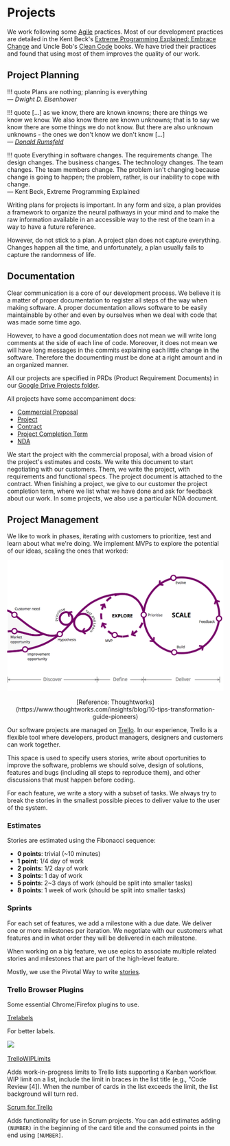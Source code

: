 # Projects

We work following some [Agile](http://agilemanifesto.org) practices. Most of our
development practices are detailed in the Kent Beck's
[Extreme Programming Explained: Embrace Change](https://www.goodreads.com/book/show/67833.Extreme_Programming_Explained) and Uncle Bob's [Clean Code](https://www.goodreads.com/book/show/3735293-clean-code)
books. We have tried their practices and found that using most of them improves
the quality of our work.

## Project Planning

!!! quote
    Plans are nothing; planning is everything
    <br>— *Dwight D. Eisenhower*

!!! quote
    [...] as we know, there are known knowns; there are things we know we know. We also know there are known unknowns; that is to say we know there are some things we do not know. But there are also unknown unknowns - the ones we don't know we don't know [...]
    <br>— *[Donald Rumsfeld](https://www.wikiwand.com/en/There_are_known_knowns)*

!!! quote
    Everything in software changes. The requirements change. The design changes. The business changes. The technology changes. The team changes. The team members change. The problem isn't changing because change is going to happen; the problem, rather, is our inability to cope with change.
    <br>— Kent Beck, Extreme Programming Explained

Writing plans for projects is important. In any form and size, a plan provides a
framework to organize the neural pathways in your mind and to make the raw
information available in an accessible way to the rest of the team in a way to
have a future reference.

However, do not stick to a plan. A project plan does not capture everything.
Changes happen all the time, and unfortunately, a plan usually fails to capture
the randomness of life.

## Documentation

Clear communication is a core of our development process. We believe it is a
matter of proper documentation to register all steps of the way when making
software. A proper documentation allows software to be easily maintainable by
other and even by ourselves when we deal with code that was made some time ago.

However, to have a good documentation does not mean we will write long comments
at the side of each line of code. Moreover, it does not mean we will have long
messages in the commits explaining each little change in the software. Therefore
the documenting must be done at a right amount and in an organized manner.

All our projects are specified in PRDs (Product Requirement Documents) in our
[Google Drive Projects folder](https://drive.google.com/drive/folders/0B6m7dowklNjvUTVIcURiazBoM2s).

All projects have some accompaniment docs:

* [Commercial Proposal](https://docs.google.com/document/d/1sESbIJ_I53wYpENJo8iZU5TcdfZK8tZlzEwkfzPj4_w/edit)
* [Project](https://docs.google.com/a/magrathealabs.com/document/d/1IU_-NaHIaXniNpa-qpl_55tIdeLmi5TYVDpbrSTc-jk/edit)
* [Contract](https://docs.google.com/a/magrathealabs.com/document/d/1Xhk0-s2k5ONhC2Z8gpXpPzlFagnDH7Y7D208jq-D69U/edit)
* [Project Completion Term](https://docs.google.com/document/d/1KF3qVysLKTRBIS8-f6dxW64N-HyatC_UplUtzBDyrwM/edit)
* [NDA](https://docs.google.com/document/d/1lY-N5sT8BX-YWKflEqt-m1HPdY5rzS02g1cIB6WtSfE/edit)

We start the project with the commercial proposal, with a broad vision of the
project's estimates and costs. We write this document to start negotiating with
our customers. Them, we write the project, with requirements and functional
specs. The project document is attached to the contract. When finishing a
project, we give to our customer the project completion term, where we list
what we have done and ask for feedback about our work. In some projects, we also
use a particular NDA document.

## Project Management

We like to work in phases, iterating with customers to prioritize, test and
learn about what we're doing. We implement MVPs to explore the potential of our
ideas, scaling the ones that worked:

![Project Flow](images/project-flow.png "Project Flow")
<center>[Reference: Thoughtworks](https://www.thoughtworks.com/insights/blog/10-tips-transformation-guide-pioneers)</center>

Our software projects are managed on [Trello](https://trello.com). In our
experience, Trello is a flexible tool where developers, product managers,
designers and customers can work together.

This space is used to specify users stories, write about oportunities to improve
the software, problems we should solve, design of solutions, features and bugs
(including all steps to reproduce them), and other discussions that must happen
before coding.

For each feature, we write a story with a subset of tasks. We always try to
break the stories in the smallest possible pieces to deliver value to the user
of the system.

### Estimates

Stories are estimated using the Fibonacci sequence:

* **0 points**: trivial (~10 minutes)
* **1 point**: 1/4 day of work
* **2 points**: 1/2 day of work
* **3 points**: 1 day of work
* **5 points**: 2~3 days of work (should be split into smaller tasks)
* **8 points**: 1 week of work (should be split into smaller tasks)

### Sprints

For each set of features, we add a milestone with a due date. We deliver one or
more milestones per iteration. We negotiate with our customers what features and
in what order they will be delivered in each milestone.

When working on a big feature, we use epics to associate multiple related
stories and milestones that are part of the high-level feature.

Mostly, we use the Pivotal Way to write [stories](https://medium.com/product-labs/principles-to-effective-story-writing-the-pivotal-labs-way-76da56031f82).

### Trello Browser Plugins

Some essential Chrome/Firefox plugins to use.

[Trelabels](https://github.com/fredericseiler/trelabels)

For better labels.

![](https://cloud.githubusercontent.com/assets/954168/11151664/9d5c657e-8a2e-11e5-9a58-fc82838ebc02.png)

[TrelloWIPLimits](https://github.com/NateHark/TrelloWIPLimits)

Adds work-in-progress limits to Trello lists supporting a Kanban workflow. WIP
limit on a list, include the limit in braces in the list title (e.g.,
"Code Review [4]). When the number of cards in the list exceeds the limit,
the list background will turn red.

[Scrum for Trello](https://chrome.google.com/webstore/detail/scrum-for-trello/jdbcdblgjdpmfninkoogcfpnkjmndgje)

Adds functionality for use in Scrum projects. You can add estimates adding
`(NUMBER)` in the beginning of the card title and the consumed points in the end
using `[NUMBER]`.
